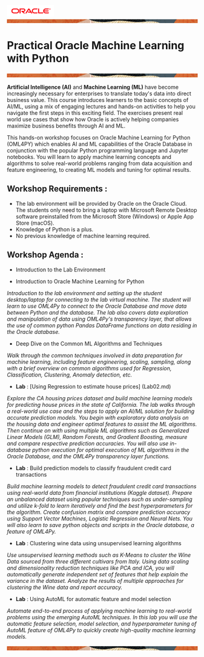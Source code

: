 ![](images/orcl-logo.png)
![](images/topbar.png)
# Practical Oracle Machine Learning with Python
![](images/topbar.png)

**Artificial Intelligence (AI)** and **Machine Learning (ML)** have become increasingly necessary for enterprises to translate today's data into direct business value. This course introduces learners to the basic concepts of AI/ML, using a mix of engaging lectures and hands-on activities to help you navigate the first steps in this exciting field. The exercises present real world use cases that show how Oracle is actively helping companies maximize business benefits through AI and ML.

This hands-on workshop focuses on Oracle Machine Learning for Python (OML4PY) which enables AI and ML capabilities of the Oracle Database in conjunction with the popular Python programming language and Jupyter notebooks.  You will learn to apply machine learning concepts and algorithms to solve real-world problems ranging from data acquisition and feature engineering, to creating ML models and tuning for optimal results.

## Workshop Requirements :

- The lab environment will be provided by Oracle on the Oracle Cloud. The students only need to bring a laptop with Microsoft Remote Desktop software preinstalled from the Microsoft Store (Windows) or Apple App Store (macOS).
- Knowledge of Python is a plus.
- No previous knowledge of machine learning required.

## Workshop Agenda :

- Introduction to the Lab Environment

- Introduction to Oracle Machine Learning for Python

_Introduction to the lab environment and setting up the student desktop/laptop for connecting to the lab virtual machine. The student will learn to use OML4Py to connect to the Oracle Database and move data between Python and the database. The lab also covers data exploration and manipulation of data using OML4Py&#39;s transparency layer, that allows the use of common python Pandas DataFrame functions on data residing in the Oracle database._

- Deep Dive on the Common ML Algorithms and Techniques

_Walk through the common techniques involved in data preparation for machine learning, including feature engineering, scaling, sampling, along with a brief overview on common algorithms used  for Regression, Classification, Clustering, Anomaly detection, etc._

- **Lab** : [Using Regression to estimate house prices] (Lab02.md)

_Explore the CA housing prices dataset and build machine learning models for predicting house prices in the state of California. The lab walks through a real-world use case and the steps to apply an AI/ML solution for building accurate prediction models. You begin with exploratory data analysis on the housing data and engineer optimal features to assist the ML algorithms. Then continue on with using multiple ML algorithms such as Generalized Linear Models (GLM), Random Forests, and Gradient Boosting, measure and compare respective prediction accuracies. You will also use in-database python execution for optimal execution of ML algorithms in the Oracle Database, and the OML4Py transparency layer functions._

- **Lab** : Build prediction models to classify fraudulent credit card transactions

_Build machine learning models to detect fraudulent credit card transactions using real-world data from financial institutions (Kaggle dataset). Prepare an unbalanced dataset using popular techniques such as under-sampling and utilize k-fold to learn iteratively and find the best hyperparameters for the algorithm. Create confusion matrix and compare prediction accuracy using Support Vector Machines, Logistic Regression and Neural Nets. You will also learn to save python objects and scripts in the Oracle database, a feature of OML4Py._

- **Lab** : Clustering wine data using unsupervised learning algorithms

_Use unsupervised learning methods such as K-Means to cluster the Wine Data sourced from three different cultivars from Italy. Using data scaling and  dimensionality reduction techniques like PCA and ICA, you will automatically generate independent set of features that help explain the variance in the dataset. Analyze the results of multiple approaches for clustering the Wine data and report accuracy._

- **Lab** : Using AutoML for automatic feature and model selection

_Automate end-to-end process of applying machine learning to real-world problems using the emerging AutoML techniques. In this lab you will use the automatic feature selection, model selection, and hyperparameter tuning of AutoML feature of OML4Py to quickly create high-quality machine learning models._

![](images/topbar.png)